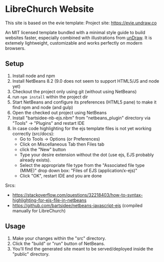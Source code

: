 # LibreChurch Website

This site is based on the evie template: Project site: https://evie.undraw.co

An MIT licensed template bundled with a minimal style guide to build websites faster, especially combined with illustrations from [unDraw](https://undraw.co). It is extemely lightweight, customizable and works perfectly on modern browsers.

## Setup

1. Install node and npm
2. Install NetBeans 8.2 (9.0 does not seem to support HTML5/JS and node yet)
3. Checkout the project only using git (without using NetBeans)
4. run ```npm install``` within the project dir
5. Start NetBeans and configure its preferences (HTML5 pane) to make it find npm and node (and gulp)
6. Open the checked out project using NetBeans
7. Install "bartsidee-nb-ejs.nbm" from "netbeans_plugin" directory via "Tools" -> "Plugins" and restart IDE
8. In case code highlighting for the ejs template files is not yet working correctly (src/docs):
    - Go to Tools -> Options (or Preferences)
    - Click on Miscellaneous Tab then Files tab
    - click the "New" button
    - Type your desire extension without the dot (use ejs, EJS probably already exists).
    - Select the appropriate file type from the "Associated file type (MIME)" drop down box: "Files of EJS (application/x-ejs)"
    - Click "OK", restart IDE and you are done

Srcs:
- https://stackoverflow.com/questions/32218403/how-to-syntax-highlighting-for-ejs-file-in-netbeans
- https://github.com/bartsidee/netbeans-javascript-ejs (compiled manually for LibreChurch)

## Usage

1. Make your changes within the "src" directory.
2. Click the "build" or "run" button of NetBeans.
3. You'll find the generated site meant to be served/deployed inside the "public" directory.